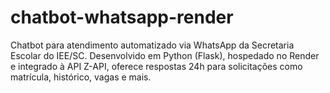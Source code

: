 # chatbot-whatsapp-render
Chatbot para atendimento automatizado via WhatsApp da Secretaria Escolar do IEE/SC. Desenvolvido em Python (Flask), hospedado no Render e integrado à API Z-API, oferece respostas 24h para solicitações como matrícula, histórico, vagas e mais.
